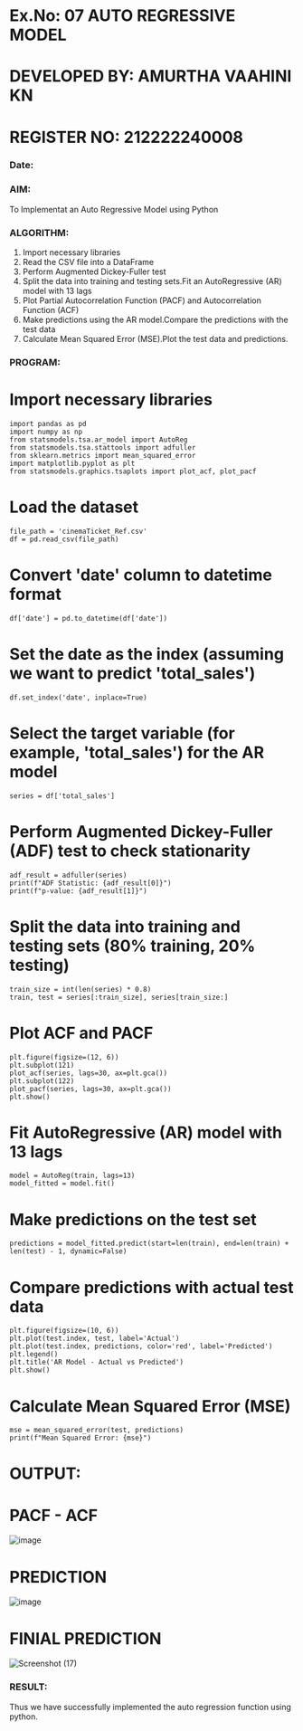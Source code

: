 # Ex.No: 07                                       AUTO REGRESSIVE MODEL
# DEVELOPED BY: AMURTHA VAAHINI KN
# REGISTER NO: 212222240008
### Date: 



### AIM:
To Implementat an Auto Regressive Model using Python
### ALGORITHM:
1. Import necessary libraries
2. Read the CSV file into a DataFrame
3. Perform Augmented Dickey-Fuller test
4. Split the data into training and testing sets.Fit an AutoRegressive (AR) model with 13 lags
5. Plot Partial Autocorrelation Function (PACF) and Autocorrelation Function (ACF)
6. Make predictions using the AR model.Compare the predictions with the test data
7. Calculate Mean Squared Error (MSE).Plot the test data and predictions.
### PROGRAM:

# Import necessary libraries
```
import pandas as pd
import numpy as np
from statsmodels.tsa.ar_model import AutoReg
from statsmodels.tsa.stattools import adfuller
from sklearn.metrics import mean_squared_error
import matplotlib.pyplot as plt
from statsmodels.graphics.tsaplots import plot_acf, plot_pacf
```
# Load the dataset
```
file_path = 'cinemaTicket_Ref.csv'
df = pd.read_csv(file_path)
```
# Convert 'date' column to datetime format
```
df['date'] = pd.to_datetime(df['date'])
```
# Set the date as the index (assuming we want to predict 'total_sales')
```
df.set_index('date', inplace=True)
```

# Select the target variable (for example, 'total_sales') for the AR model
```
series = df['total_sales']
```
# Perform Augmented Dickey-Fuller (ADF) test to check stationarity
```
adf_result = adfuller(series)
print(f"ADF Statistic: {adf_result[0]}")
print(f"p-value: {adf_result[1]}")
```

# Split the data into training and testing sets (80% training, 20% testing)
```
train_size = int(len(series) * 0.8)
train, test = series[:train_size], series[train_size:]
```
# Plot ACF and PACF
```
plt.figure(figsize=(12, 6))
plt.subplot(121)
plot_acf(series, lags=30, ax=plt.gca())
plt.subplot(122)
plot_pacf(series, lags=30, ax=plt.gca())
plt.show()
```
# Fit AutoRegressive (AR) model with 13 lags
```
model = AutoReg(train, lags=13)
model_fitted = model.fit()
```
# Make predictions on the test set
```
predictions = model_fitted.predict(start=len(train), end=len(train) + len(test) - 1, dynamic=False)
```
# Compare predictions with actual test data
```
plt.figure(figsize=(10, 6))
plt.plot(test.index, test, label='Actual')
plt.plot(test.index, predictions, color='red', label='Predicted')
plt.legend()
plt.title('AR Model - Actual vs Predicted')
plt.show()
```

# Calculate Mean Squared Error (MSE)
```
mse = mean_squared_error(test, predictions)
print(f"Mean Squared Error: {mse}")
```
# OUTPUT:

 # PACF - ACF
![image](https://github.com/user-attachments/assets/d291fd21-227a-42af-b05b-1ae39953d92e)


# PREDICTION
![image](https://github.com/user-attachments/assets/c66ad5c5-7e57-4c3e-a54e-6143978e8d56)


# FINIAL PREDICTION
![Screenshot (17)](https://github.com/user-attachments/assets/dbeb7db3-e442-4267-9ff0-92aa3b67b793)

### RESULT:
Thus we have successfully implemented the auto regression function using python.
